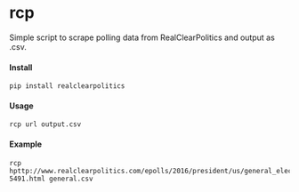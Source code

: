 # rcp
Simple script to scrape polling data from RealClearPolitics and output as .csv.

#### Install 

```
pip install realclearpolitics
```

#### Usage

```
rcp url output.csv
```

#### Example

```
rcp hpttp://www.realclearpolitics.com/epolls/2016/president/us/general_election_trump_vs_clinton-5491.html general.csv
```


